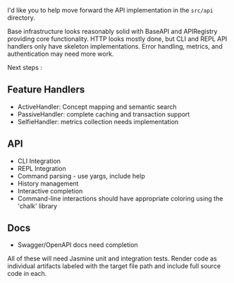 I'd like you to help move forward the API implementation in the `src/api` directory.

Base infrastructure looks reasonably solid with BaseAPI and APIRegistry providing core functionality. HTTP looks mostly done, but CLI and REPL API handlers only have skeleton implementations. Error handling, metrics, and authentication may need more work.

Next steps :

## Feature Handlers

* ActiveHandler: Concept mapping and semantic search
* PassiveHandler: complete caching and transaction support
* SelfieHandler: metrics collection needs implementation

## API
* CLI Integration
* REPL Integration
* Command parsing - use yargs, include help
* History management
* Interactive completion
* Command-line interactions should have appropriate coloring using the 'chalk' library

## Docs
* Swagger/OpenAPI docs need completion

All of these will need Jasmine unit and integration tests.
Render code as individual artifacts labeled with the target file path and include full source code in each.
